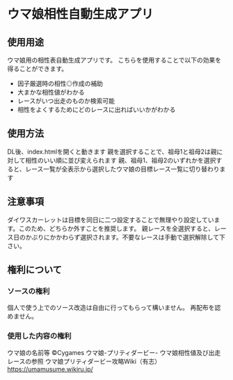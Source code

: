 # ウマ娘相性自動生成アプリ
## 使用用途
ウマ娘用の相性表自動生成アプリです。
こちらを使用することで以下の効果を得ることができます。
* 因子厳選時の相性◎作成の補助
* 大まかな相性値がわかる
* レースがいつ出走のものか検索可能
* 相性をよくするためにどのレースに出ればいいかがわかる

## 使用方法
DL後、index.htmlを開くと動きます
親を選択することで、祖母1と祖母2は親に対して相性のいい順に並び変えられます
親、祖母1、祖母2のいずれかを選択すると、レース一覧が全表示から選択したウマ娘の目標レース一覧に切り替わります

## 注意事項
ダイワスカーレットは目標を同日に二つ設定することで無理やり設定しています。このため、どちらか外すことを推奨します。
親レースを全選択すると、レース日のかぶりにかかわらず選択されます。不要なレースは手動で選択解除して下さい。

## 権利について
### ソースの権利
個人で使う上でのソース改造は自由に行ってもらって構いません。
再配布を認めません。
### 使用した内容の権利
ウマ娘の名前等 ©Cygames ウマ娘-プリティダービー-
ウマ娘相性値及び出走レースの参照 ウマ娘プリティダービー攻略Wiki（有志） https://umamusume.wikiru.jp/
